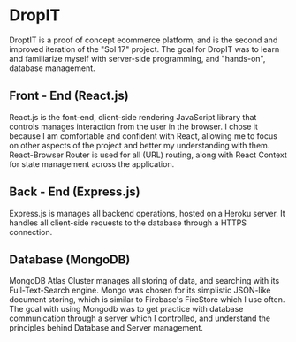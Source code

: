
# DropIT

DroptIT is a proof of concept ecommerce platform, and is the second and improved iteration of the "Sol 17" project.
The goal for DropIT was to learn and familiarize myself with server-side programming, and "hands-on", database management. 

## Front - End (React.js)

React.js is the font-end, client-side rendering JavaScript library that controls manages interaction from the user in the browser. I chose it because I am comfortable and confident with React, allowing me to focus on other aspects of the project and better my understanding with them.
React-Browser Router is used for all (URL) routing, along with React Context for state management across the application.

## Back - End (Express.js)
Express.js is manages all backend operations, hosted on a Heroku server. It handles all client-side requests to the database through a HTTPS connection.

## Database (MongoDB)

MongoDB Atlas Cluster manages all storing of data, and searching with its Full-Text-Search engine. Mongo was chosen for its simplistic JSON-like document storing, which is similar to Firebase's FireStore which I use often.
The goal with using Mongodb was to get practice with database communication through a server which I controlled, and understand the principles behind Database and Server management.
